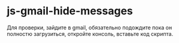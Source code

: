 # js-gmail-hide-messages
Для проверки, зайдите в gmail, обязательно подождите пока он полностю загрузиться, откройте консоль, вставьте код скрипта.
